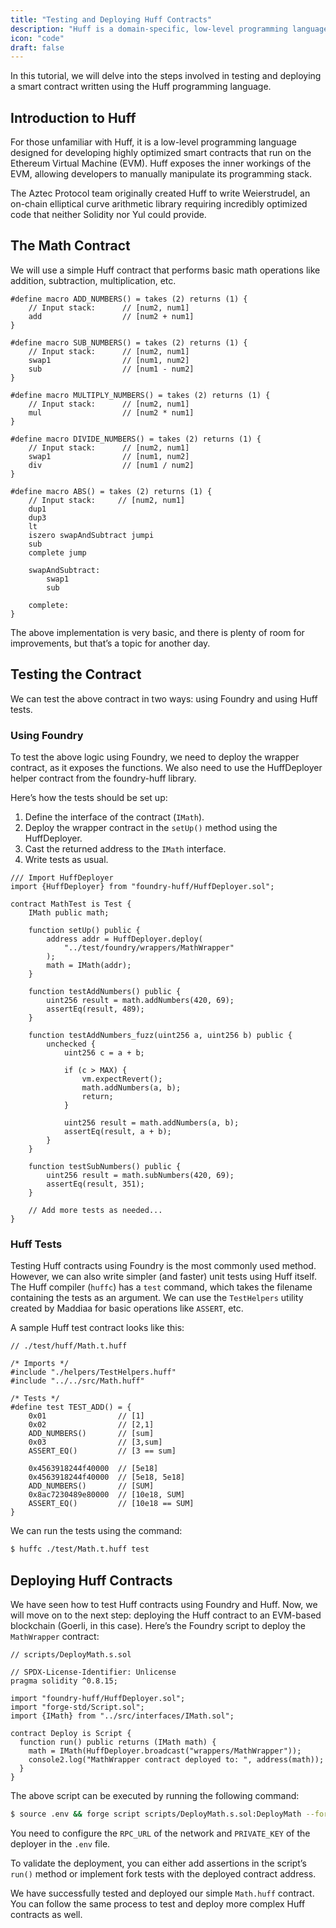```yaml
---
title: "Testing and Deploying Huff Contracts"
description: "Huff is a domain-specific, low-level programming language designed explicitly for writing smart contracts on the Ethereum blockchain."
icon: "code"
draft: false
---
```


In this tutorial, we will delve into the steps involved in testing and deploying a smart contract written using the Huff programming language.

## Introduction to Huff

For those unfamiliar with Huff, it is a low-level programming language designed for developing highly optimized smart contracts that run on the Ethereum Virtual Machine (EVM). Huff exposes the inner workings of the EVM, allowing developers to manually manipulate its programming stack.

The Aztec Protocol team originally created Huff to write Weierstrudel, an on-chain elliptical curve arithmetic library requiring incredibly optimized code that neither Solidity nor Yul could provide.

## The Math Contract

We will use a simple Huff contract that performs basic math operations like addition, subtraction, multiplication, etc.

```huff
#define macro ADD_NUMBERS() = takes (2) returns (1) {
    // Input stack:      // [num2, num1]
    add                  // [num2 + num1]         
}

#define macro SUB_NUMBERS() = takes (2) returns (1) {
    // Input stack:      // [num2, num1]
    swap1                // [num1, num2]
    sub                  // [num1 - num2]         
}

#define macro MULTIPLY_NUMBERS() = takes (2) returns (1) {
    // Input stack:      // [num2, num1]
    mul                  // [num2 * num1]         
}

#define macro DIVIDE_NUMBERS() = takes (2) returns (1) {
    // Input stack:      // [num2, num1]
    swap1                // [num1, num2]
    div                  // [num1 / num2]         
}

#define macro ABS() = takes (2) returns (1) {
    // Input stack:     // [num2, num1]
    dup1
    dup3
    lt 
    iszero swapAndSubtract jumpi
    sub                      
    complete jump  

    swapAndSubtract:
        swap1
        sub
    
    complete:
}
```

The above implementation is very basic, and there is plenty of room for improvements, but that’s a topic for another day.

## Testing the Contract

We can test the above contract in two ways: using Foundry and using Huff tests.

### Using Foundry

To test the above logic using Foundry, we need to deploy the wrapper contract, as it exposes the functions. We also need to use the HuffDeployer helper contract from the foundry-huff library.

Here’s how the tests should be set up:

1. Define the interface of the contract (`IMath`).
2. Deploy the wrapper contract in the `setUp()` method using the HuffDeployer.
3. Cast the returned address to the `IMath` interface.
4. Write tests as usual.

```solidity
/// Import HuffDeployer
import {HuffDeployer} from "foundry-huff/HuffDeployer.sol";

contract MathTest is Test {
    IMath public math;

    function setUp() public {
        address addr = HuffDeployer.deploy(
            "../test/foundry/wrappers/MathWrapper"
        );
        math = IMath(addr);
    }

    function testAddNumbers() public {
        uint256 result = math.addNumbers(420, 69);
        assertEq(result, 489);
    }

    function testAddNumbers_fuzz(uint256 a, uint256 b) public {
        unchecked {
            uint256 c = a + b;

            if (c > MAX) {
                vm.expectRevert();
                math.addNumbers(a, b);
                return;
            }

            uint256 result = math.addNumbers(a, b);
            assertEq(result, a + b);
        }
    }

    function testSubNumbers() public {
        uint256 result = math.subNumbers(420, 69);
        assertEq(result, 351);
    }

    // Add more tests as needed...
}
```

### Huff Tests

Testing Huff contracts using Foundry is the most commonly used method. However, we can also write simpler (and faster) unit tests using Huff itself. The Huff compiler (`huffc`) has a `test` command, which takes the filename containing the tests as an argument. We can use the `TestHelpers` utility created by Maddiaa for basic operations like `ASSERT`, etc.

A sample Huff test contract looks like this:

```solidity
// ./test/huff/Math.t.huff

/* Imports */
#include "./helpers/TestHelpers.huff"
#include "../../src/Math.huff"

/* Tests */
#define test TEST_ADD() = {
    0x01                // [1]
    0x02                // [2,1]
    ADD_NUMBERS()       // [sum]
    0x03                // [3,sum]
    ASSERT_EQ()         // [3 == sum]
    
    0x4563918244f40000  // [5e18]            
    0x4563918244f40000  // [5e18, 5e18]            
    ADD_NUMBERS()       // [SUM]    
    0x8ac7230489e80000  // [10e18, SUM]             
    ASSERT_EQ()         // [10e18 == SUM]     
}
```
We can run the tests using the command:

```bash
$ huffc ./test/Math.t.huff test
```

## Deploying Huff Contracts

We have seen how to test Huff contracts using Foundry and Huff. Now, we will move on to the next step: deploying the Huff contract to an EVM-based blockchain (Goerli, in this case). Here’s the Foundry script to deploy the `MathWrapper` contract:

```solidity
// scripts/DeployMath.s.sol

// SPDX-License-Identifier: Unlicense
pragma solidity ^0.8.15;

import "foundry-huff/HuffDeployer.sol";
import "forge-std/Script.sol";
import {IMath} from "../src/interfaces/IMath.sol";

contract Deploy is Script {
  function run() public returns (IMath math) {
    math = IMath(HuffDeployer.broadcast("wrappers/MathWrapper"));
    console2.log("MathWrapper contract deployed to: ", address(math));
  }
}
```

The above script can be executed by running the following command:

```bash
$ source .env && forge script scripts/DeployMath.s.sol:DeployMath --fork-url $RPC_URL --private-key $PRIVATE_KEY --broadcast
```

You need to configure the `RPC_URL` of the network and `PRIVATE_KEY` of the deployer in the `.env` file.

To validate the deployment, you can either add assertions in the script’s `run()` method or implement fork tests with the deployed contract address.

We have successfully tested and deployed our simple `Math.huff` contract. You can follow the same process to test and deploy more complex Huff contracts as well.